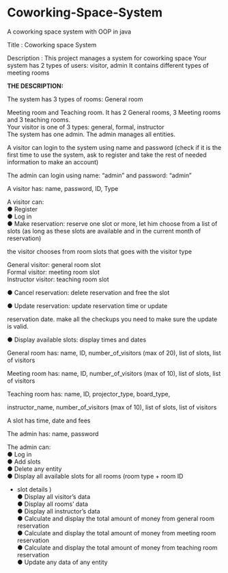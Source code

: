 # Coworking-Space-System
A coworking space system with OOP in java


Title : Coworking space System

Description : This project manages a system for coworking space
Your system has 2 types of users: visitor, admin
It contains different types of meeting rooms


**THE DESCRIPTION:**

The system has 3 types of rooms: General room

Meeting room and Teaching room. It has 2 General rooms, 3
Meeting rooms and 3 teaching rooms. <br/>
Your visitor is one of 3 types: general, formal, instructor <br/>
The system has one admin. The admin manages all entities. <br/>

A visitor can login to the system using name and password (check
if it is the first time to use the system, ask to register and take the
rest of needed information to make an account) <br/>
 
The admin can login using name: “admin” and password: “admin”

A visitor has: name, password, ID, Type <br/>

A visitor can: <br/>
● Register <br/>
● Log in <br/>
● Make reservation: reserve one slot or more, let him choose
from a list of slots (as long as these slots are available and
in the current month of reservation) <br/>


the visitor chooses from room slots that goes with the
visitor type <br/> 


General visitor: general room slot
<br/>
Formal visitor: meeting room slot <br/>
Instructor visitor: teaching room slot <br/>

● Cancel reservation: delete reservation and free the slot <br/>

● Update reservation: update reservation time or update <br/>

reservation date. make all the checkups you need to make
sure the update is valid. <br/>

● Display available slots: display times and dates <br/>

General room has: name, ID, number_of_visitors (max of 20), list
of slots, list of visitors <br/>

Meeting room has: name, ID, number_of_visitors (max of 10), list
of slots, list of visitors <br/>

Teaching room has: name, ID, projector_type, board_type, <br/>

instructor_name, number_of_visitors (max of 10), list of slots, list
of visitors <br/>

A slot has time, date and fees <br/>

The admin has: name, password <br/>

The admin can: <br/>
● Log in <br/>
● Add slots <br/>
● Delete any entity <br/>
● Display all available slots for all rooms (room type + room ID <br/>
+ slot details <date and time>) <br/>
● Display all visitor’s data <br/>
● Display all rooms’ data <br/>
● Display all instructor’s data <br/>
● Calculate and display the total amount of money from 
general room reservation <br/>
● Calculate and display the total amount of money from
meeting room reservation <br/>
● Calculate and display the total amount of money from
teaching room reservation <br/>
● Update any data of any entity
